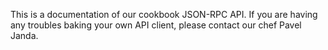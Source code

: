 This is a documentation of our cookbook JSON-RPC API. If you are having any troubles baking your own API client, please contact our chef Pavel Janda.
